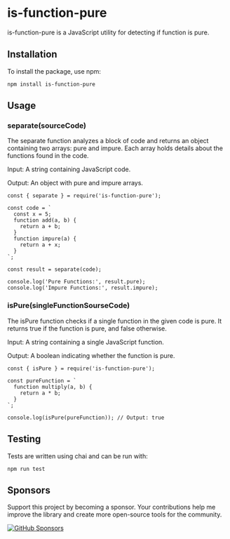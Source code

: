 # is-function-pure

is-function-pure is a JavaScript utility for detecting if function is pure.


## Installation
To install the package, use npm:

```
npm install is-function-pure
```


## Usage
### separate(sourceCode)
The separate function analyzes a block of code and returns an object containing two arrays: pure and impure. Each array holds details about the functions found in the code.

Input: A string containing JavaScript code.

Output: An object with pure and impure arrays.


```
const { separate } = require('is-function-pure');

const code = `
  const x = 5;
  function add(a, b) {
    return a + b;
  }
  function impure(a) {
    return a + x;
  }
`;

const result = separate(code);

console.log('Pure Functions:', result.pure);
console.log('Impure Functions:', result.impure);
```



### isPure(singleFunctionSourseCode)
The isPure function checks if a single function in the given code is pure. It returns true if the function is pure, and false otherwise.

Input: A string containing a single JavaScript function.

Output: A boolean indicating whether the function is pure.


```
const { isPure } = require('is-function-pure');

const pureFunction = `
  function multiply(a, b) {
    return a * b;
  }
`;

console.log(isPure(pureFunction)); // Output: true
```

## Testing
Tests are written using chai and can be run with:


```
npm run test
```


## Sponsors

Support this project by becoming a sponsor. Your contributions help me improve the library and create more open-source tools for the community.

[![GitHub Sponsors](https://img.shields.io/badge/Sponsor-GitHub-blue?logo=github&style=flat-square)](https://github.com/sponsors/senad87)
<!-- [![Patreon](https://img.shields.io/badge/Patreon-Support-orange?logo=patreon&style=flat-square)](https://www.patreon.com/your-patreon-link)
[![Ko-fi](https://img.shields.io/badge/Ko--fi-Buy%20me%20a%20coffee-29ABE0?logo=ko-fi&style=flat-square)](https://ko-fi.com/your-kofi-link)
[![PayPal](https://img.shields.io/badge/Donate-PayPal-blue?logo=paypal&style=flat-square)](https://www.paypal.com/paypalme/your-paypal-link) -->

